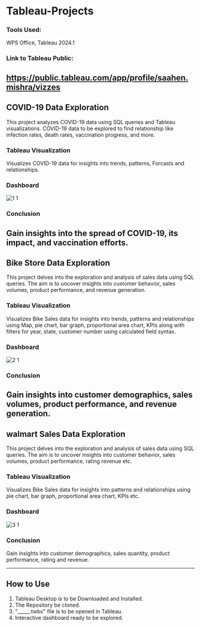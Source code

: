 # Tableau-Projects
### Tools Used:
WPS Office, Tableau 2024.1
### Link to Tableau Public:
https://public.tableau.com/app/profile/saahen.mishra/vizzes
-----------------------------------------------------------------------------------------------------------------------------------------------------------------------------


## COVID-19 Data Exploration
This project analyzes COVID-19 data using SQL queries and Tableau visualizations.
COVID-19 data to be explored to find relationship like infection rates, death rates, vaccination progress, and more.

### Tableau Visualization
Visualizes COVID-19 data for insights into trends, patterns, Forcasts and relationships.

### Dashboard
![1 1](https://github.com/saahen-sriyan-mishra/SQL-Tableau-Projects/assets/139043263/c742e82e-b52a-44dc-8299-ea2d869d0e3b)

### Conclusion
Gain insights into the spread of COVID-19, its impact, and vaccination efforts.
-----------------------------------------------------------------------------------------------------------------------------------------------------------------------------

## Bike Store Data Exploration
This project delves into the exploration and analysis of sales data using SQL queries. The aim is to uncover insights into customer behavior, sales volumes, product performance, and revenue generation.

### Tableau Visualization
Visualizes Bike Sales data for insights into trends, patterns and relationships using Map, pie chart, bar graph, proportional area chart, KPIs along with filters for year, state, customer number using calculated field syntax.

### Dashboard
![2 1](https://github.com/saahen-sriyan-mishra/SQL-Tableau-Projects/assets/139043263/52157d30-b37a-4f51-af35-3ddf1aa2d8ba)

### Conclusion
Gain insights into customer demographics, sales volumes, product performance, and revenue generation.
-----------------------------------------------------------------------------------------------------------------------------------------------------------------------------

## walmart Sales Data Exploration
This project delves into the exploration and analysis of sales data using SQL queries. The aim is to uncover insights into customer behavior, sales volumes, product performance, rating revenue etc.

### Tableau Visualization
Visualizes Bike Sales data for insights into patterns and relationships using pie chart, bar graph, proportional area chart, KPIs etc.

### Dashboard
![3 1](https://github.com/saahen-sriyan-mishra/SQL-Tableau-Projects/assets/139043263/07875bb3-5ee7-4ece-a2d5-79173d5a5f72)

### Conclusion
Gain insights into customer demographics, sales quantity, product performance, rating and revenue.

---------------------------------------------------------------------------------------------------------------------------------------------------------------------------------------------------------------------
## How to Use
1. Tableau Desktop is to be Downloaded and Installed.
2. The Repository be cloned.
3.  "_____.twbx" file is to be opened in Tableau.
4. Interactive dashboard ready to be explored.
